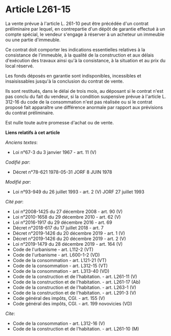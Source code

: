 # Article L261-15

La vente prévue à l'article L. 261-10 peut être précédée d'un contrat préliminaire par lequel, en contrepartie d'un dépôt de
garantie effectué à un compte spécial, le vendeur s'engage à réserver à un acheteur un immeuble ou une partie d'immeuble.

Ce contrat doit comporter les indications essentielles relatives à la consistance de l'immeuble, à la qualité de la
construction et aux délais d'exécution des travaux ainsi qu'à la consistance, à la situation et au prix du local réservé.

Les fonds déposés en garantie sont indisponibles, incessibles et insaisissables jusqu'à la conclusion du contrat de vente.

Ils sont restitués, dans le délai de trois mois, au déposant si le contrat n'est pas conclu du fait du vendeur, si la
condition suspensive prévue à l'article L. 312-16 du code de la consommation n'est pas réalisée ou si le contrat proposé fait
apparaître une différence anormale par rapport aux prévisions du contrat préliminaire.

Est nulle toute autre promesse d'achat ou de vente.

**Liens relatifs à cet article**

_Anciens textes_:

  - Loi n°67-3 du 3 janvier 1967 - art. 11 (V)

_Codifié par_:

  - Décret n°78-621 1978-05-31 JORF 8 JUIN 1978

_Modifié par_:

  - Loi n°93-949 du 26 juillet 1993 - art. 2 (V) JORF 27 juillet 1993

_Cité par_:

  - Loi n°2008-1425 du 27 décembre 2008 - art. 90 (V)
  - Loi n°2010-1658 du 29 décembre 2010 - art. 62 (V)
  - Loi n°2016-1917 du 29 décembre 2016 - art. 69
  - Décret n°2018-617 du 17 juillet 2018 - art. 7
  - Décret n°2019-1426 du 20 décembre 2019 - art. 1 (V)
  - Décret n°2019-1426 du 20 décembre 2019 - art. 2 (V)
  - Loi n°2019-1479 du 28 décembre 2019 - art. 164 (V)
  - Code de l'urbanisme - art. L112-2 (VT)
  - Code de l'urbanisme - art. L600-1-2 (VD)
  - Code de la consommation - art. L121-21 (VT)
  - Code de la consommation - art. L312-15 (VT)
  - Code de la consommation - art. L313-40 (VD)
  - Code de la construction et de l'habitation. - art. L261-11 (V)
  - Code de la construction et de l'habitation. - art. L261-17 (Ab)
  - Code de la construction et de l'habitation. - art. L263-1 (V)
  - Code de la construction et de l'habitation. - art. L291-3 (V)
  - Code général des impôts, CGI. - art. 155 (V)
  - Code général des impôts, CGI. - art. 199 novovicies (VD)

_Cite_:

  - Code de la consommation - art. L312-16 (V)
  - Code de la construction et de l'habitation. - art. L261-10 (M)
